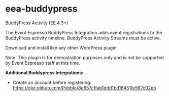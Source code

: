 # eea-buddypress
BuddyPress Activity (EE 4.3+)

The Event Espresso BuddyPress Integration adds event registrations to the BuddyPress activity timeline. BuddyPress Activity Streams must be active.

Download and install like any other WordPress plugin.

Note: This plugin is for demostration purposes only and is not be supported by Event Espresso staff at this time.

**Additional Buddypress Integrations:**

- Create an account before registering: https://gist.github.com/Pebblo/8e657cffab1ddd1bd16451fe567c02eb
